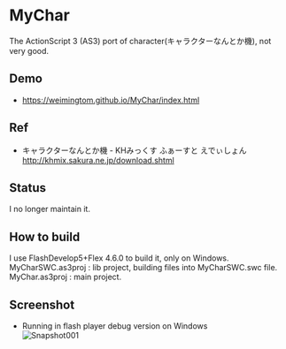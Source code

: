 ﻿# MyChar
The ActionScript 3 (AS3) port of character(キャラクターなんとか機), not very good.  

## Demo  
* https://weimingtom.github.io/MyChar/index.html  

## Ref  
* キャラクターなんとか機 - KHみっくす ふぁーすと えでぃしょん  
http://khmix.sakura.ne.jp/download.shtml  

## Status  
I no longer maintain it.  

## How to build  
I use FlashDevelop5+Flex 4.6.0 to build it, only on Windows.  
MyCharSWC.as3proj : lib project, building files into MyCharSWC.swc file.  
MyChar.as3proj : main project.  

## Screenshot  
* Running in flash player debug version on Windows     
![Snapshot001](/screenshot/screenshot_001.png)  
